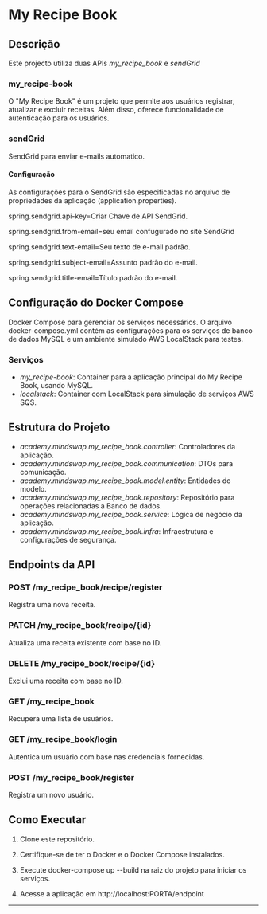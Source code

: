 # My Recipe Book

## Descrição
Este projecto utiliza duas APIs *my_recipe_book* e *sendGrid*

### my_recipe-book
O "My Recipe Book" é um projeto que permite aos usuários registrar, atualizar e excluir receitas. Além disso, oferece funcionalidade de autenticação para os usuários.

### sendGrid
SendGrid para enviar e-mails automatico.

#### Configuração

As configurações para o SendGrid são especificadas no arquivo de propriedades da aplicação (application.properties).



spring.sendgrid.api-key=Criar Chave de API SendGrid.

spring.sendgrid.from-email=seu email confugurado no site SendGrid

spring.sendgrid.text-email=Seu texto de e-mail padrão.

spring.sendgrid.subject-email=Assunto padrão do e-mail.

spring.sendgrid.title-email=Título padrão do e-mail.


## Configuração do Docker Compose

Docker Compose para gerenciar os serviços necessários. O arquivo docker-compose.yml contém as configurações para os serviços de banco de dados MySQL e um ambiente simulado AWS LocalStack para testes.

### Serviços

- *my_recipe-book*: Container para a aplicação principal do My Recipe Book, usando MySQL.
- *localstack*: Container com LocalStack para simulação de serviços AWS SQS.

## Estrutura do Projeto

- *academy.mindswap.my_recipe_book.controller*: Controladores da aplicação.
- *academy.mindswap.my_recipe_book.communication*: DTOs para comunicação.
- *academy.mindswap.my_recipe_book.model.entity*: Entidades do modelo.
- *academy.mindswap.my_recipe_book.repository*: Repositório para operações relacionadas a Banco de dados.
- *academy.mindswap.my_recipe_book.service*: Lógica de negócio da aplicação.
- *academy.mindswap.my_recipe_book.infra*:  Infraestrutura e configurações de segurança.

## Endpoints da API

### POST /my_recipe_book/recipe/register

Registra uma nova receita.

### PATCH /my_recipe_book/recipe/{id}

Atualiza uma receita existente com base no ID.

### DELETE /my_recipe_book/recipe/{id}

Exclui uma receita com base no ID.

### GET /my_recipe_book

Recupera uma lista de usuários.

### GET /my_recipe_book/login

Autentica um usuário com base nas credenciais fornecidas.

### POST /my_recipe_book/register

Registra um novo usuário.

## Como Executar

1. Clone este repositório.

2. Certifique-se de ter o Docker e o Docker Compose instalados.

3. Execute docker-compose up --build na raiz do projeto para iniciar os serviços.

4. Acesse a aplicação em http://localhost:PORTA/endpoint

---------------------------------------------------
